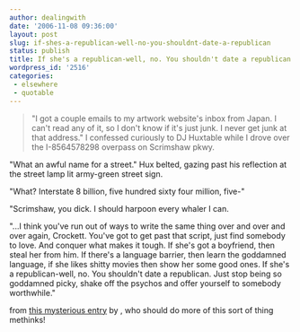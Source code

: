 ```yaml
---
author: dealingwith
date: '2006-11-08 09:36:00'
layout: post
slug: if-shes-a-republican-well-no-you-shouldnt-date-a-republican
status: publish
title: If she's a republican-well, no. You shouldn't date a republican.
wordpress_id: '2516'
categories:
 - elsewhere
 - quotable
---
```


> "I got a couple emails to my artwork website's inbox from Japan. I can't
read any of it, so I don't know if it's just junk. I never get junk at that
address." I confessed curiously to DJ Huxtable while I drove over the
I-8564578298 overpass on Scrimshaw pkwy.

"What an awful name for a street." Hux belted, gazing past his reflection at
the street lamp lit army-green street sign.

"What? Interstate 8 billion, five hundred sixty four million, five-"

"Scrimshaw, you dick. I should harpoon every whaler I can.

"...I think you've run out of ways to write the same thing over and over and
over again, Crockett. You've got to get past that script, just find somebody
to love. And conquer what makes it tough. If she's got a boyfriend, then steal
her from him. If there's a language barrier, then learn the goddamned
language, if she likes shitty movies then show her some good ones. If she's a
republican-well, no. You shouldn't date a republican. Just stop being so
goddamned picky, shake off the psychos and offer yourself to somebody
worthwhile."

from [this mysterious entry][1] by , who should do more of this sort of thing
methinks!

   [1]: http://beeow.livejournal.com/304196.html

